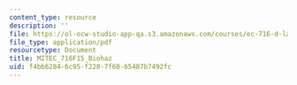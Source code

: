 ```yaml
---
content_type: resource
description: ''
file: https://ol-ocw-studio-app-qa.s3.amazonaws.com/courses/ec-716-d-lab-waste-fall-2015/f4bb62846c95f2287f6065487b7492fc_MITEC_716F15_Biohaz2.pdf
file_type: application/pdf
resourcetype: Document
title: MITEC_716F15_Biohaz
uid: f4bb6284-6c95-f228-7f60-65487b7492fc
---
```

